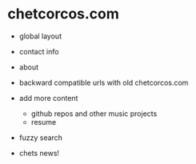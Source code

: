 # chetcorcos.com

- global layout
- contact info
- about

- backward compatible urls with old chetcorcos.com

- add more content
	- github repos and other music projects
	- resume

- fuzzy search
- chets news!
